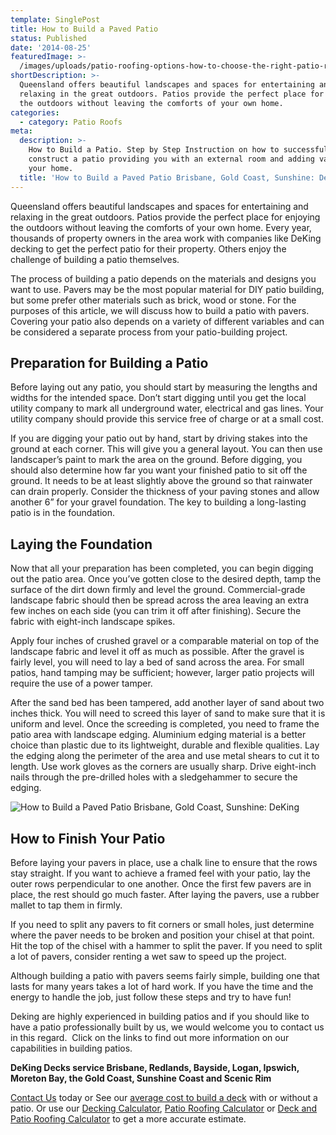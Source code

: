 ```yaml
---
template: SinglePost
title: How to Build a Paved Patio
status: Published
date: '2014-08-25'
featuredImage: >-
  /images/uploads/patio-roofing-options-how-to-choose-the-right-patio-roof-and-why-they’re-always-a-good-option-deking.jpg
shortDescription: >-
  Queensland offers beautiful landscapes and spaces for entertaining and
  relaxing in the great outdoors. Patios provide the perfect place for enjoying
  the outdoors without leaving the comforts of your own home.
categories:
  - category: Patio Roofs
meta:
  description: >-
    How to Build a Patio. Step by Step Instruction on how to successfully
    construct a patio providing you with an external room and adding value to
    your home.
  title: 'How to Build a Paved Patio Brisbane, Gold Coast, Sunshine: DeKing'
---
```

Queensland offers beautiful landscapes and spaces for entertaining and relaxing in the great outdoors. Patios provide the perfect place for enjoying the outdoors without leaving the comforts of your own home. Every year, thousands of property owners in the area work with companies like DeKing decking to get the perfect patio for their property. Others enjoy the challenge of building a patio themselves.

The process of building a patio depends on the materials and designs you want to use. Pavers may be the most popular material for DIY patio building, but some prefer other materials such as brick, wood or stone. For the purposes of this article, we will discuss how to build a patio with pavers. Covering your patio also depends on a variety of different variables and can be considered a separate process from your patio-building project.

## Preparation for Building a Patio

Before laying out any patio, you should start by measuring the lengths and widths for the intended space. Don’t start digging until you get the local utility company to mark all underground water, electrical and gas lines. Your utility company should provide this service free of charge or at a small cost.

If you are digging your patio out by hand, start by driving stakes into the ground at each corner. This will give you a general layout. You can then use landscaper’s paint to mark the area on the ground. Before digging, you should also determine how far you want your finished patio to sit off the ground. It needs to be at least slightly above the ground so that rainwater can drain properly. Consider the thickness of your paving stones and allow another 6” for your gravel foundation. The key to building a long-lasting patio is in the foundation.

## Laying the Foundation

Now that all your preparation has been completed, you can begin digging out the patio area. Once you’ve gotten close to the desired depth, tamp the surface of the dirt down firmly and level the ground. Commercial-grade landscape fabric should then be spread across the area leaving an extra few inches on each side (you can trim it off after finishing). Secure the fabric with eight-inch landscape spikes.

Apply four inches of crushed gravel or a comparable material on top of the landscape fabric and level it off as much as possible. After the gravel is fairly level, you will need to lay a bed of sand across the area. For small patios, hand tamping may be sufficient; however, larger patio projects will require the use of a power tamper.

After the sand bed has been tampered, add another layer of sand about two inches thick. You will need to screed this layer of sand to make sure that it is uniform and level. Once the screeding is completed, you need to frame the patio area with landscape edging. Aluminium edging material is a better choice than plastic due to its lightweight, durable and flexible qualities. Lay the edging along the perimeter of the area and use metal shears to cut it to length. Use work gloves as the corners are usually sharp. Drive eight-inch nails through the pre-drilled holes with a sledgehammer to secure the edging.

![How to Build a Paved Patio Brisbane, Gold Coast, Sunshine: DeKing](/images/uploads/patio-roofing-options-how-to-choose-the-right-patio-roof-and-why-they’re-always-a-good-option.jpg)

## How to Finish Your Patio

Before laying your pavers in place, use a chalk line to ensure that the rows stay straight. If you want to achieve a framed feel with your patio, lay the outer rows perpendicular to one another. Once the first few pavers are in place, the rest should go much faster. After laying the pavers, use a rubber mallet to tap them in firmly.

If you need to split any pavers to fit corners or small holes, just determine where the paver needs to be broken and position your chisel at that point. Hit the top of the chisel with a hammer to split the paver. If you need to split a lot of pavers, consider renting a wet saw to speed up the project.

Although building a patio with pavers seems fairly simple, building one that lasts for many years takes a lot of hard work. If you have the time and the energy to handle the job, just follow these steps and try to have fun!

Deking are highly experienced in building patios and if you should like to have a patio professionally built by us, we would welcome you to contact us in this regard.  Click on the links to find out more information on our capabilities in building patios.

**DeKing Decks service Brisbane, Redlands, Bayside, Logan, Ipswich, Moreton Bay, the Gold Coast, Sunshine Coast and Scenic Rim**

[Contact Us](https://www.dekingdecks.com.au/contact/) today or See our [average cost to build a deck](https://www.dekingdecks.com.au/price-guide/) with or without a patio. Or use our [Decking Calculator](https://www.dekingdecks.com.au/decking-calculator), [Patio Roofing Calculator](https://www.dekingdecks.com.au/patio-calculator/) or [Deck and Patio Roofing Calculator](https://www.dekingdecks.com.au/deck-and-roofing-calculator) to get a more accurate estimate.
